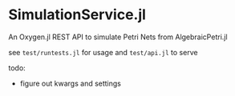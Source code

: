 # SimulationService.jl

An Oxygen.jl REST API to simulate Petri Nets from AlgebraicPetri.jl 

see `test/runtests.jl` for usage and `test/api.jl` to serve

todo:
* figure out kwargs and settings
